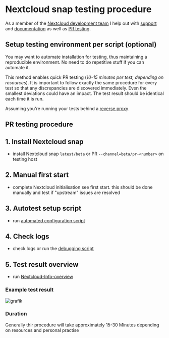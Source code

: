 # Nextcloud snap testing procedure

As a member of the [Nextcloud development team](https://github.com/nextcloud-snap) I help out with [support](https://github.com/nextcloud-snap/nextcloud-snap/issues) and [documentation](https://github.com/nextcloud-snap/nextcloud-snap/wiki) as well as [PR testing](https://github.com/nextcloud-snap/nextcloud-snap/wiki/Develop-and-contribute).

## Setup testing environment per script (optional)

You may want to automate installation for testing, thus maintaining a reproducible environment. No need to do repetitive stuff if you can automate it.

This method enables quick PR testing (_10-15 minutes per test, depending on resources_). It is important to follow exactly the same procedure for every test so that any discrepancies are discovered immediately. Even the smallest deviations could have an impact. The test result should be identical each time it is run.

Assuming you're running your tests behind a [reverse proxy](https://github.com/nextcloud-snap/nextcloud-snap/wiki/NGINX-proxy-manager)

## PR testing procedure

## 1. Install Nextcloud snap
+ install Nextcloud snap `latest/beta` or PR `--channel=beta/pr-<number>` on testing host

## 2. Manual first start 
+ complete Nextcloud initialisation see first start. this should be done manually and test if "upstream" issues are resolved

## 3. Autotest setup script
+ run [automated configuration script](https://github.com/scubamuc/bash-scripts/blob/scubamuc-wiki/ncsnap-autotest.sh)

## 4. Check logs  
+ check logs or run the [debugging script](https://github.com/nextcloud-snap/nextcloud-snap/wiki/Issue-Debugging-Scripts#debugging-script)

## 5. Test result overview
+ run [Nextcloud-Info-overview](https://github.com/scubamuc/bash-scripts/blob/scubamuc-wiki/ncinfo_en.sh)

### Example test result
![grafik](https://github.com/user-attachments/assets/5ba2d439-0c83-4215-8927-fe6c1cfe40d1)

### Duration
Generally thir procedure will take approximately 15-30 Minutes depending on resources and personal practise
